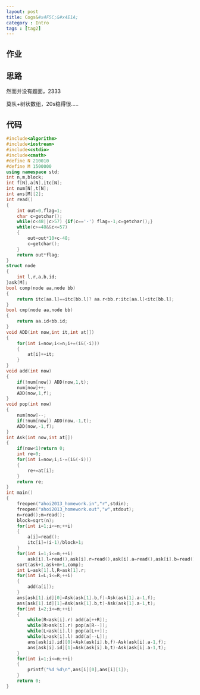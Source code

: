 ```yaml
---
layout: post
title: Cogs&#x4F5C;&#x4E1A;
category : Intro 
tags : [tag2]
---
```


<link rel="stylesheet" href="/highlight/styles/default.css">
<script src="/highlight/highlight.pack.js"></script>
<script>hljs.initHighlightingOnLoad();</script>



## &#x4F5C;&#x4E1A;

## &#x601D;&#x8DEF;

&#x7136;&#x800C;&#x5E76;&#x6CA1;&#x6709;&#x9898;&#x9762;&#xFF0C;2333

&#x83AB;&#x961F;+&#x6811;&#x72B6;&#x6570;&#x7EC4;&#xFF0C;20s&#x7A33;&#x5F97;&#x5F88;.....

##  &#x4EE3;&#x7801;

```cpp 
#include<algorithm>
#include<iostream>
#include<cstdio>
#include<cmath>
#define N 210010
#define M 1500000
using namespace std;
int n,m,block;
int f[N],a[N],itc[N];
int num[N],t[N];
int ans[M][2];
int read()
{
    int out=0,flag=1;
    char c=getchar();
    while(c<48||c>57) {if(c=='-') flag=-1;c=getchar();}
    while(c>=48&&c<=57)
    {
        out=out*10+c-48;
        c=getchar();
    }
    return out*flag;
}
struct node
{
	int l,r,a,b,id;
}ask[M];
bool comp(node aa,node bb)
{
	return itc[aa.l]==itc[bb.l]? aa.r<bb.r:itc[aa.l]<itc[bb.l];
}
bool cmp(node aa,node bb)
{
	return aa.id<bb.id;
}
void ADD(int now,int it,int at[])
{
	for(int i=now;i<=n;i+=(i&(-i)))
	{
		at[i]+=it;
	}
}
void add(int now)
{
	if(!num[now]) ADD(now,1,t);
	num[now]++;
	ADD(now,1,f);
}
void pop(int now)
{
	num[now]--;
	if(!num[now]) ADD(now,-1,t);
	ADD(now,-1,f);
}
int Ask(int now,int at[])
{
	if(now<1)return 0;
	int re=0;
	for(int i=now;i;i-=(i&(-i)))
	{
		re+=at[i];
	}
	return re;
}
int main()
{
	freopen("ahoi2013_homework.in","r",stdin);
	freopen("ahoi2013_homework.out","w",stdout);
	n=read();m=read();
	block=sqrt(n);
	for(int i=1;i<=n;++i)
	{
		a[i]=read();
		itc[i]=(i-1)/block+1;
	}
	for(int i=1;i<=m;++i)
		ask[i].l=read(),ask[i].r=read(),ask[i].a=read(),ask[i].b=read(),ask[i].id=i;
	sort(ask+1,ask+m+1,comp);
	int L=ask[1].l,R=ask[1].r;
	for(int i=L;i<=R;++i) 
	{
		add(a[i]);
	}
	ans[ask[1].id][0]=Ask(ask[1].b,f)-Ask(ask[1].a-1,f);
	ans[ask[1].id][1]=Ask(ask[1].b,t)-Ask(ask[1].a-1,t);
	for(int i=2;i<=m;++i)
	{
		while(R<ask[i].r) add(a[++R]);
		while(R>ask[i].r) pop(a[R--]);
		while(L<ask[i].l) pop(a[L++]);
		while(L>ask[i].l) add(a[--L]);
		ans[ask[i].id][0]=Ask(ask[i].b,f)-Ask(ask[i].a-1,f);
	    ans[ask[i].id][1]=Ask(ask[i].b,t)-Ask(ask[i].a-1,t);
    }
	for(int i=1;i<=m;++i)
	{
		printf("%d %d\n",ans[i][0],ans[i][1]);
	}
	return 0;
}
``` 
